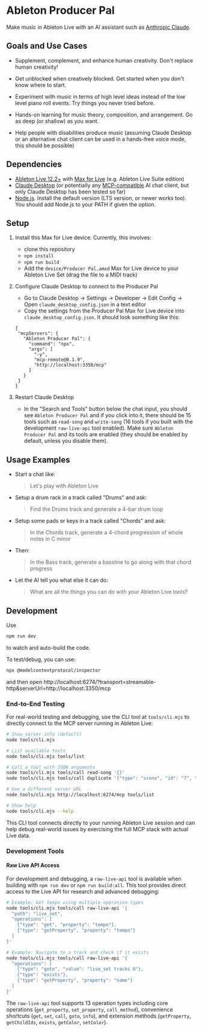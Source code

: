 # Ableton Producer Pal

Make music in Ableton Live with an AI assistant such as
[Anthropic Claude](https://www.anthropic.com/claude).

## Goals and Use Cases

- Supplement, complement, and enhance human creativity. Don't replace human
  creativity!

- Get unblocked when creatively blocked. Get started when you don't know where
  to start.

- Experiment with music in terms of high level ideas instead of the low level
  piano roll events. Try things you never tried before.

- Hands-on learning for music theory, composition, and arrangement. Go as deep
  (or shallow) as you want.

- Help people with disabilities produce music (assuming Claude Desktop or an
  alternative chat client can be used in a hands-free voice mode, this should be
  possible)

## Dependencies

- [Ableton Live 12.2+](https://www.ableton.com/live/) with
  [Max for Live](https://www.ableton.com/live/max-for-live/) (e.g. Ableton Live
  Suite edition)
- [Claude Desktop](https://claude.ai/download) (or potentially any
  [MCP-compatible](https://modelcontextprotocol.io/) AI chat client, but only
  Claude Desktop has been tested so far)
- [Node.js](https://nodejs.org/). Install the default version (LTS version, or
  newer works too). You should add Node.js to your PATH if given the option.

## Setup

1. Install this Max for Live device. Currently, this involves:
   - clone this repository
   - `npm install`
   - `npm run build`
   - Add the `device/Producer Pal.amxd` Max for Live device to your Ableton Live
     Set (drag the file to a MIDI track)
2. Configure Claude Desktop to connect to the Producer Pal

   - Go to Claude Desktop → Settings → Developer → Edit Config → Open
     `claude_desktop_config.json` in a text editor
   - Copy the settings from the Producer Pal Max for Live device into
     `claude_desktop_config.json`. It should look something like this:

   ```
   {
    "mcpServers": {
      "Ableton Producer Pal": {
        "command": "npx",
        "args": [
          "-y",
          "mcp-remote@0.1.9",
          "http://localhost:3350/mcp"
        ]
      }
    }
   }
   ```

3. Restart Claude Desktop

   - In the "Search and Tools" button below the chat input, you should see
     `Ableton Producer Pal` and if you click into it, there should be 15 tools
     such as `read-song` and `write-song` (16 tools if you built with the
     development `raw-live-api` tool enabled). Make sure `Ableton Producer Pal`
     and its tools are enabled (they should be enabled by default, unless you
     disable them).

## Usage Examples

- Start a chat like:

  > Let's play with Ableton Live

- Setup a drum rack in a track called "Drums" and ask:

  > Find the Drums track and generate a 4-bar drum loop

- Setup some pads or keys in a track called "Chords" and ask:

  > In the Chords track, generate a 4-chord progression of whole notes in C
  > minor

- Then:

  > In the Bass track, generate a bassline to go along with that chord progress

- Let the AI tell you what else it can do:

  > What are all the things you can do with your Ableton Live tools?

## Development

Use

```sh
npm run dev
```

to watch and auto-build the code.

To test/debug, you can use:

```sh
npx @modelcontextprotocol/inspector
```

and then open
http://localhost:6274/?transport=streamable-http&serverUrl=http://localhost:3350/mcp

### End-to-End Testing

For real-world testing and debugging, use the CLI tool at `tools/cli.mjs` to
directly connect to the MCP server running in Ableton Live:

```sh
# Show server info (default)
node tools/cli.mjs

# List available tools
node tools/cli.mjs tools/list

# Call a tool with JSON arguments
node tools/cli.mjs tools/call read-song '{}'
node tools/cli.mjs tools/call duplicate '{"type": "scene", "id": "7", "destination": "arrangement", "arrangementStartTime": "5|1"}'

# Use a different server URL
node tools/cli.mjs http://localhost:6274/mcp tools/list

# Show help
node tools/cli.mjs --help
```

This CLI tool connects directly to your running Ableton Live session and can
help debug real-world issues by exercising the full MCP stack with actual Live
data.

### Development Tools

#### Raw Live API Access

For development and debugging, a `raw-live-api` tool is available when building
with `npm run dev` or `npm run build:all`. This tool provides direct access to
the Live API for research and advanced debugging:

```sh
# Example: Get tempo using multiple operation types
node tools/cli.mjs tools/call raw-live-api '{
  "path": "live_set",
  "operations": [
    {"type": "get", "property": "tempo"},
    {"type": "getProperty", "property": "tempo"}
  ]
}'

# Example: Navigate to a track and check if it exists
node tools/cli.mjs tools/call raw-live-api '{
  "operations": [
    {"type": "goto", "value": "live_set tracks 0"},
    {"type": "exists"},
    {"type": "getProperty", "property": "name"}
  ]
}'
```

The `raw-live-api` tool supports 13 operation types including core operations
(`get_property`, `set_property`, `call_method`), convenience shortcuts (`get`,
`set`, `call`, `goto`, `info`), and extension methods (`getProperty`,
`getChildIds`, `exists`, `getColor`, `setColor`).
